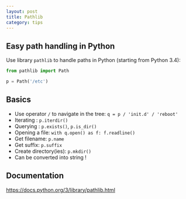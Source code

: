```yaml
---
layout: post
title: Pathlib
category: tips
---
```


## Easy path handling in Python

Use library `pathlib` to handle paths in Python (starting from Python 3.4):

```python
from pathlib import Path

p = Path('/etc')
```

## Basics

- Use operator `/` to navigate in the tree: `q = p / 'init.d' / 'reboot'`
- Iterating : `p.iterdir()`
- Querying : `p.exists()`, `p.is_dir()`
- Opening a file: `with q.open() as f: f.readline()`
- Get filename: `p.name`
- Get suffix: `p.suffix`
- Create directory(ies): `p.mkdir()`
- Can be converted into string !

## Documentation
https://docs.python.org/3/library/pathlib.html